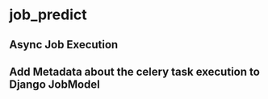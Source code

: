 # job_predict
## Async Job Execution 

## Add Metadata about the celery task execution to Django JobModel
